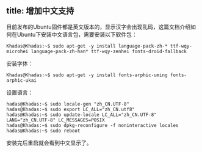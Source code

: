 title: 增加中文支持
---

目前发布的Ubuntu固件都是英文版本的，显示汉字会出现乱码，这篇文档介绍如何在Ubuntu下安装中文语言包，需要安装以下软件包：
```
Khadas@Khadas:~$ sudo apt-get -y install language-pack-zh-* ttf-wqy-microhei language-pack-zh-han* ttf-wqy-zenhei fonts-droid-fallback
```

安装字体：
```
Khadas@Khadas:~$ sudo apt-get -y install fonts-arphic-uming fonts-arphic-ukai
```

设置语言：
```
hadas@Khadas:~$ sudo locale-gen "zh_CN.UTF-8"
hadas@Khadas:~$ sudo export LC_ALL="zh_CN.utf8"
hadas@Khadas:~$ sudo update-locale LC_ALL="zh_CN.UTF-8" LANG="zh_CN.UTF-8" LC_MESSAGES=POSIX
hadas@Khadas:~$ sudo dpkg-reconfigure -f noninteractive locales
hadas@Khadas:~$ sudo reboot
```

安装完后重启就会看到中文显示了。
